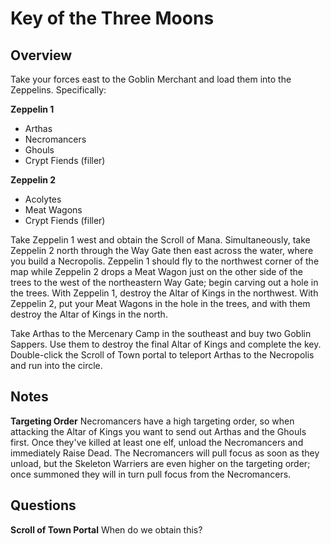 # Key of the Three Moons

## Overview

Take your forces east to the Goblin Merchant and load them into the Zeppelins. Specifically:

**Zeppelin 1**
- Arthas
- Necromancers
- Ghouls
- Crypt Fiends (filler)

**Zeppelin 2**
- Acolytes
- Meat Wagons
- Crypt Fiends (filler)

Take Zeppelin 1 west and obtain the Scroll of Mana. Simultaneously, take Zeppelin 2 north through the Way Gate then east across the water, where you build a Necropolis. Zeppelin 1 should fly to the northwest corner of the map while Zeppelin 2 drops a Meat Wagon just on the other side of the trees to the west of the northeastern Way Gate; begin carving out a hole in the trees. With Zeppelin 1, destroy the Altar of Kings in the northwest. With Zeppelin 2, put your Meat Wagons in the hole in the trees, and with them destroy the Altar of Kings in the north.

Take Arthas to the Mercenary Camp in the southeast and buy two Goblin Sappers. Use them to destroy the final Altar of Kings and complete the key. Double-click the Scroll of Town portal to teleport Arthas to the Necropolis and run into the circle.

## Notes

**Targeting Order** Necromancers have a high targeting order, so when attacking the Altar of Kings you want to send out Arthas and the Ghouls first. Once they've killed at least one elf, unload the Necromancers and immediately Raise Dead. The Necromancers will pull focus as soon as they unload, but the Skeleton Warriers are even higher on the targeting order; once summoned they will in turn pull focus from the Necromancers.

## Questions

**Scroll of Town Portal** When do we obtain this?